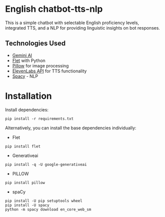 # English chatbot-tts-nlp

This is a simple chatbot with selectable English proficiency levels, integrated TTS, and a NLP for providing linguistic insights on bot responses.

## Technologies Used
* [Gemini AI](https://deepmind.google/technologies/gemini/#introduction)
* [Flet](https://flet.dev/) with Python
* [Pillow](https://pillow.readthedocs.io/en/stable/) for image processing
* [ElevenLabs API](https://elevenlabs.io/docs/introduction) for TTS functionality
* [Spacy](https://spacy.io/) - NLP

# Installation

Install dependencies:

```
pip install -r requirements.txt
```

Alternatively, you can install the base dependencies individually:

* Flet

```
pip install flet
```

* Generativeai

```
pip install -q -U google-generativeai
```

* PILLOW

```
pip install pillow
```

* spaCy

```
pip install -U pip setuptools wheel
pip install -U spacy
python -m spacy download en_core_web_sm
```
